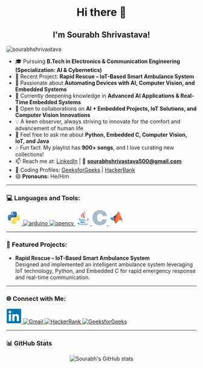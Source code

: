 <h1 align="center">Hi there 👋</h1>
<h2 align="center">I'm Sourabh Shrivastava!</h2>

<p align="left">
  <img src="https://komarev.com/ghpvc/?username=sourabhshrivastava&label=Profile%20views&color=0e75b6&style=flat" alt="sourabhshrivastava" />
</p>

- 🎓 Pursuing **B.Tech in Electronics & Communication Engineering (Specialization: AI & Cybernetics)**
- 🔭 Recent Project: **Rapid Rescue – IoT-Based Smart Ambulance System**
- 🤖 Passionate about **Automating Devices with AI, Computer Vision, and Embedded Systems**
- 🌱 Currently deepening knowledge in **Advanced AI Applications & Real-Time Embedded Systems**
- 👯 Open to collaborations on **AI + Embedded Projects, IoT Solutions, and Computer Vision Innovations**
- 💡 A keen observer, always striving to innovate for the comfort and advancement of human life
- 💬 Feel free to ask me about **Python, Embedded C, Computer Vision, IoT, and Java**
- 🎶 Fun fact: My playlist has **900+ songs**, and I love curating new collections!
- 📫 Reach me at: [LinkedIn](https://www.linkedin.com/in/sourabh-shrivastava-480b38251/) | 📧 **sourabhshrivastava500@gmail.com**
- 🔗 Coding Profiles: [GeeksforGeeks](https://www.geeksforgeeks.org/user/sourabhshrivastava123/) | [HackerRank](https://www.hackerrank.com/profile/sourabhshrivast5)
- 😄 **Pronouns:** He/Him

---

<h3 align="left">💻 Languages and Tools:</h3>
<p align="left">
  <a href="https://www.python.org/" target="_blank" rel="noreferrer">
    <img src="https://raw.githubusercontent.com/devicons/devicon/master/icons/python/python-original.svg" alt="python" width="40" height="40"/>
  </a>
  <a href="https://www.arduino.cc/" target="_blank" rel="noreferrer">
    <img src="https://cdn.worldvectorlogo.com/logos/arduino-1.svg" alt="arduino" width="40" height="40"/>
  </a>
  <a href="https://opencv.org/" target="_blank" rel="noreferrer">
    <img src="https://upload.wikimedia.org/wikipedia/commons/3/32/OpenCV_Logo_with_text_svg_version.svg" alt="opencv" width="40" height="40"/>
  </a>
  <a href="https://www.java.com" target="_blank" rel="noreferrer">
    <img src="https://raw.githubusercontent.com/devicons/devicon/master/icons/java/java-original.svg" alt="java" width="40" height="40"/>
  </a>
  <a href="https://www.cprogramming.com/" target="_blank" rel="noreferrer">
    <img src="https://raw.githubusercontent.com/devicons/devicon/master/icons/c/c-original.svg" alt="c" width="40" height="40"/>
  </a>
  <a href="https://www.mathworks.com/products/matlab.html" target="_blank" rel="noreferrer">
    <img src="https://raw.githubusercontent.com/devicons/devicon/master/icons/matlab/matlab-original.svg" alt="matlab" width="40" height="40"/>
  </a>
</p>


---

<h3 align="left">🚀 Featured Projects:</h3>
<ul>
  <li>
    <b>Rapid Rescue – IoT-Based Smart Ambulance System</b><br/>
    Designed and implemented an intelligent ambulance system leveraging IoT technology, Python, and Embedded C for rapid emergency response and real-time communication.
  </li>
  <!-- You can add more projects here if you'd like -->
</ul>

---

<h3 align="left">🌐 Connect with Me:</h3>
<p align="left">
  <a href="https://www.linkedin.com/in/sourabh-shrivastava-480b38251/" target="_blank" rel="noreferrer">
    <img src="https://raw.githubusercontent.com/devicons/devicon/master/icons/linkedin/linkedin-original.svg" alt="LinkedIn" width="40" height="40"/>
  </a>
  <a href="mailto:sourabhshrivastava500@gmail.com" target="_blank" rel="noreferrer">
    <img src="https://cdn-icons-png.flaticon.com/512/281/281769.png" alt="Gmail" width="40" height="40"/>
  </a>
  <a href="https://www.hackerrank.com/profile/sourabhshrivast5" target="_blank" rel="noreferrer">
    <img src="[https://cdn.iconscout.com/icon/free/png-256/hackerrank-3628885-3030006.png](https://avatars.githubusercontent.com/u/1030588?s=200&v=4)" alt="HackerRank" width="40" height="40"/>
  </a>
  <a href="https://www.geeksforgeeks.org/user/sourabhshrivastava123/" target="_blank" rel="noreferrer">
    <img src="https://upload.wikimedia.org/wikipedia/commons/4/43/GeeksforGeeks.svg" alt="GeeksforGeeks" width="40" height="40"/>
  </a>
</p>


---

<h3 align="left">📊 GitHub Stats</h3>

<p align="center">
  <img src="https://github-readme-stats.vercel.app/api?username=Sourabh5657&show_icons=true&theme=default" alt="Sourabh's GitHub stats" />
</p>

